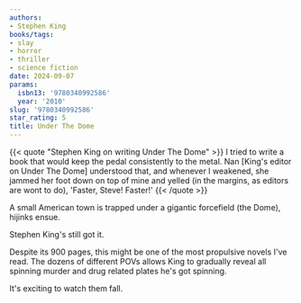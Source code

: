 ```yaml
---
authors:
- Stephen King
books/tags:
- slay
- horror
- thriller
- science fiction
date: 2024-09-07
params:
  isbn13: '9780340992586'
  year: '2010'
slug: '9780340992586'
star_rating: 5
title: Under The Dome
---
```


{{< quote "Stephen King on writing Under The Dome" >}}
I tried to write a book that would keep the pedal consistently to the metal. Nan [King's editor on Under The Dome] understood that, and whenever I weakened, she jammed her foot down on top of mine and yelled (in the margins, as editors are wont to do), 'Faster, Steve! Faster!'
{{< /quote >}}

A small American town is trapped under a gigantic forcefield (the Dome), hijinks ensue.

<!--more-->

Stephen King's still got it.

Despite its 900 pages, this might be one of the most propulsive novels I've read. The dozens of different POVs allows King to gradually reveal all spinning murder and drug related plates he's got spinning.

It's exciting to watch them fall.